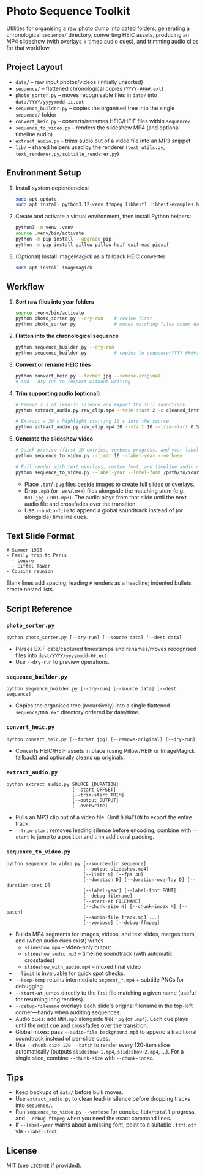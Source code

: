 # Photo Sequence Toolkit

Utilities for organising a raw photo dump into dated folders, generating a chronological `sequence/` directory, converting HEIC assets, producing an MP4 slideshow (with overlays + timed audio cues), and trimming audio clips for that workflow.

## Project Layout

- `data/` – raw input photos/videos (initially unsorted)
- `sequence/` – flattened chronological copies (`YYYY-####.ext`)
- `photo_sorter.py` – moves recognisable files in `data/` into `data/YYYY/yyyymmdd-ii.ext`
- `sequence_builder.py` – copies the organised tree into the single `sequence/` folder
- `convert_heic.py` – converts/renames HEIC/HEIF files within `sequence/`
- `sequence_to_video.py` – renders the slideshow MP4 (and optional timeline audio)
- `extract_audio.py` – trims audio out of a video file into an MP3 snippet
- `lib/` – shared helpers used by the renderer (`text_utils.py`, `text_renderer.py`, `subtitle_renderer.py`)

## Environment Setup

1. Install system dependencies:
   ```bash
   sudo apt update
   sudo apt install python3.12-venv ffmpeg libheif1 libheif-examples heif-gdk-pixbuf
   ```

2. Create and activate a virtual environment, then install Python helpers:
   ```bash
   python3 -m venv .venv
   source .venv/bin/activate
   python -m pip install --upgrade pip
   python -m pip install pillow pillow-heif exifread piexif
   ```

3. (Optional) Install ImageMagick as a fallback HEIC converter:
   ```bash
   sudo apt install imagemagick
   ```

## Workflow

1. **Sort raw files into year folders**
   ```bash
   source .venv/bin/activate
   python photo_sorter.py --dry-run    # review first
   python photo_sorter.py              # moves matching files under data/YYYY
   ```

2. **Flatten into the chronological sequence**
   ```bash
   python sequence_builder.py --dry-run
   python sequence_builder.py          # copies to sequence/YYYY-####.ext
   ```

3. **Convert or rename HEIC files**
   ```bash
   python convert_heic.py --format jpg --remove-original
   # Add --dry-run to inspect without writing
   ```

4. **Trim supporting audio (optional)**
   ```bash
   # Remove 2 s of lead-in silence and export the full soundtrack
   python extract_audio.py raw_clip.mp4 --trim-start 2 -o cleaned_intro.mp3

   # Extract a 30 s highlight starting 10 s into the source
   python extract_audio.py raw_clip.mp4 30 --start 10 --trim-start 0.5 -o highlight.mp3
   ```

5. **Generate the slideshow video**
   ```bash
   # Quick preview (first 10 entries, verbose progress, and year labels)
   python sequence_to_video.py --limit 10 --label-year --verbose

   # Full render with text overlays, custom font, and timeline audio cues
   python sequence_to_video.py --label-year --label-font /path/to/YourFont.ttf
   ```

   - Place `.txt`/`.pug` files beside images to create full slides or overlays.
   - Drop `.mp3` (or `.wav`/`.m4a`) files alongside the matching stem (e.g., `001.jpg` + `001.mp3`). The audio plays from that slide until the next audio file and crossfades over the transition.
   - Use `--audio-file` to append a global soundtrack instead of (or alongside) timeline cues.

## Text Slide Format

```
# Summer 1995
- Family trip to Paris
  - Louvre
  - Eiffel Tower
- Cousins reunion
```

Blank lines add spacing; leading `#` renders as a headline; indented bullets create nested lists.

## Script Reference

### `photo_sorter.py`

```
python photo_sorter.py [--dry-run] [--source data] [--dest data]
```
- Parses EXIF date/captured timestamps and renames/moves recognised files into `dest/YYYY/yyyymmdd-##.ext`.
- Use `--dry-run` to preview operations.

### `sequence_builder.py`

```
python sequence_builder.py [--dry-run] [--source data] [--dest sequence]
```
- Copies the organised tree (recursively) into a single flattened `sequence/NNN.ext` directory ordered by date/time.

### `convert_heic.py`

```
python convert_heic.py [--format jpg] [--remove-original] [--dry-run]
```
- Converts HEIC/HEIF assets in place (using Pillow/HEIF or ImageMagick fallback) and optionally cleans up originals.

### `extract_audio.py`

```
python extract_audio.py SOURCE [DURATION]
                        [--start OFFSET]
                        [--trim-start TRIM]
                        [--output OUTPUT]
                        [--overwrite]
```
- Pulls an MP3 clip out of a video file. Omit `DURATION` to export the entire track.
- `--trim-start` removes leading silence before encoding; combine with `--start` to jump to a position and trim additional padding.

### `sequence_to_video.py`

```
python sequence_to_video.py [--source-dir sequence]
                            [--output slideshow.mp4]
                            [--limit N] [--fps 30]
                            [--duration D] [--duration-overlay D] [--duration-text D]
                            [--label-year] [--label-font FONT]
                            [--debug-filename]
                            [--start-at FILENAME]
                            [--chunk-size N] [--chunk-index M] [--batch]
                            [--audio-file track.mp3 ...]
                            [--verbose] [--debug-ffmpeg]
```
- Builds MP4 segments for images, videos, and text slides, merges them, and (when audio cues exist) writes
  - `slideshow.mp4` – video-only output
  - `slideshow_audio.mp3` – timeline soundtrack (with automatic crossfades)
  - `slideshow_with_audio.mp4` – muxed final video
- `--limit` is invaluable for quick spot checks.
- `--keep-temp` retains intermediate `segment_*.mp4` + subtitle PNGs for debugging.
- `--start-at` jumps directly to the first file matching a given name (useful for resuming long renders).
- `--debug-filename` overlays each slide's original filename in the top-left corner—handy when auditing sequences.
- Audio cues: add `NNN.mp3` alongside `NNN.jpg` (or `.mp4`). Each cue plays until the next cue and crossfades over the transition.
- Global mixes: pass `--audio-file background.mp3` to append a traditional soundtrack instead of per-slide cues.
- Use `--chunk-size 120 --batch` to render every 120-item slice automatically (outputs `slideshow-1.mp4`, `slideshow-2.mp4`, ...). For a single slice, combine `--chunk-size` with `--chunk-index`.

## Tips

- Keep backups of `data/` before bulk moves.
- Use `extract_audio.py` to clean lead-in silence before dropping tracks into `sequence/`.
- Run `sequence_to_video.py --verbose` for concise `[idx/total]` progress, and `--debug-ffmpeg` when you need the exact command lines.
- If `--label-year` warns about a missing font, point to a suitable `.ttf`/`.otf` via `--label-font`.

## License

MIT (see `LICENSE` if provided).
